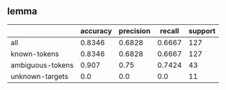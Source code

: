 
## lemma

|                  | accuracy | precision | recall | support |
|------------------|----------|-----------|--------|---------|
| all              | 0.8346   | 0.6828    | 0.6667 | 127     |
| known-tokens     | 0.8346   | 0.6828    | 0.6667 | 127     |
| ambiguous-tokens | 0.907    | 0.75      | 0.7424 | 43      |
| unknown-targets  | 0.0      | 0.0       | 0.0    | 11      |

